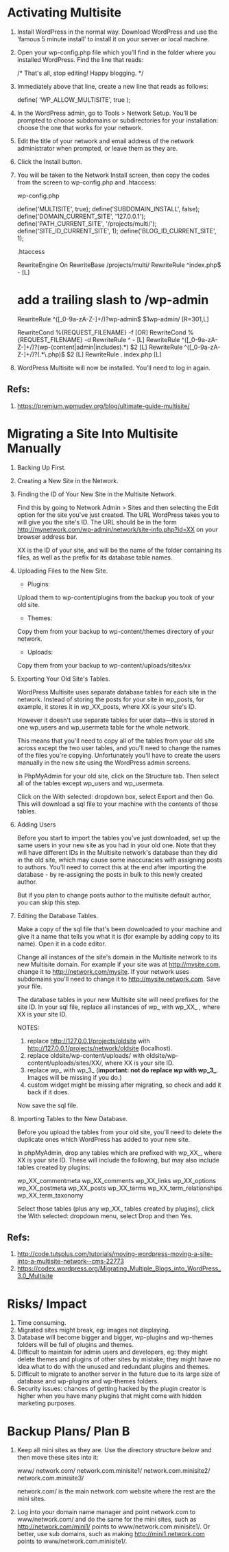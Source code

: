 # Activating Multisite

1. Install WordPress in the normal way. Download WordPress and use the ‘famous 5 minute install’ to install it on your server or local machine.
2. Open your wp-config.php file which you’ll find in the folder where you installed WordPress. Find the line that reads:

    /* That's all, stop editing! Happy blogging. */

3. Immediately above that line, create a new line that reads as follows:

    define( 'WP_ALLOW_MULTISITE', true );

4. In the WordPress admin, go to Tools > Network Setup. You’ll be prompted to choose subdomains or subdirectories for your installation: choose the one that works for your network.

5. Edit the title of your network and email address of the network administrator when prompted, or leave them as they are.

6. Click the Install button.

7. You will be taken to the Network Install screen, then copy the codes from the screen to wp-config.php and .htaccess:

    wp-config.php

    define('MULTISITE', true);
    define('SUBDOMAIN_INSTALL', false);
    define('DOMAIN_CURRENT_SITE', '127.0.0.1');
    define('PATH_CURRENT_SITE', '/projects/multi/');
    define('SITE_ID_CURRENT_SITE', 1);
    define('BLOG_ID_CURRENT_SITE', 1);

    .htaccess

    RewriteEngine On
    RewriteBase /projects/multi/
    RewriteRule ^index\.php$ - [L]

    # add a trailing slash to /wp-admin
    RewriteRule ^([_0-9a-zA-Z-]+/)?wp-admin$ $1wp-admin/ [R=301,L]

    RewriteCond %{REQUEST_FILENAME} -f [OR]
    RewriteCond %{REQUEST_FILENAME} -d
    RewriteRule ^ - [L]
    RewriteRule ^([_0-9a-zA-Z-]+/)?(wp-(content|admin|includes).*) $2 [L]
    RewriteRule ^([_0-9a-zA-Z-]+/)?(.*\.php)$ $2 [L]
    RewriteRule . index.php [L]

8. WordPress Multisite will now be installed. You’ll need to log in again.

## Refs:

1. https://premium.wpmudev.org/blog/ultimate-guide-multisite/

# Migrating a Site Into Multisite Manually

1. Backing Up First.
2. Creating a New Site in the Network.
3. Finding the ID of Your New Site in the Multisite Network.

    Find this by going to Network Admin > Sites and then selecting the Edit option for the site you've just created. The URL WordPress takes you to will give you the site's ID. The URL should be in the form http://mynetwork.com/wp-admin/network/site-info.php?id=XX on your browser address bar.

    XX is the ID of your site, and will be the name of the folder containing its files, as well as the prefix for its database table names.

4. Uploading Files to the New Site.

    * Plugins:

    Upload them to wp-content/plugins from the backup you took of your old site.

    * Themes:

    Copy them from your backup to wp-content/themes directory of your network.

    * Uploads:

    Copy them from your backup to wp-content/uploads/sites/xx

5. Exporting Your Old Site's Tables.

    WordPress Multisite uses separate database tables for each site in the network. Instead of storing the posts for your site in wp_posts, for example, it stores it in wp_XX_posts, where XX is your site's ID.

    However it doesn't use separate tables for user data—this is stored in one wp_users and wp_usermeta table for the whole network.

    This means that you'll need to copy all of the tables from your old site across except the two user tables, and you'll need to change the names of the files you're copying. Unfortunately you'll have to create the users manually in the new site using the WordPress admin screens.

    In PhpMyAdmin for your old site, click on the Structure tab. Then select all of the tables except wp_users and wp_usermeta.

    Click on the With selected: dropdown box, select Export and then Go. This will download a sql file to your machine with the contents of those tables.

6. Adding Users

    Before you start to import the tables you've just downloaded, set up the same users in your new site as you had in your old one. Note that they will have different IDs in the Multisite network's database than they did in the old site, which may cause some inaccuracies with assigning posts to authors. You'll need to correct this at the end after importing the database - by re-assigning the posts in bulk to this newly created author.

    But if you plan to change posts author to the multisite default author, you can skip this step.

7. Editing the Database Tables.

    Make a copy of the sql file that's been downloaded to your machine and give it a name that tells you what it is (for example by adding copy to its name). Open it in a code editor.

    Change all instances of the site's domain in the Multisite network to its new Multisite domain. For example if your site was at http://mysite.com, change it to http://network.com/mysite. If your network uses subdomains you'll need to change it to http://mysite.network.com. Save your file.

    The database tables in your new Multisite site will need prefixes for the site ID. In your sql file, replace all instances of wp_ with wp_XX_ , where XX is your site ID.

    NOTES:

    1. replace http://127.0.0.1/projects/oldsite with http://127.0.0.1/projects/network/oldsite (localhost).
    2. replace oldsite/wp-content/uploads/ with oldsite/wp-content/uploads/sites/XX/, where XX is your site ID.
    3. replace wp_ with wp_3_ (**important: not do replace _wp_ with wp_3_**. Images will be missing if you do.)
    4. custom widget might be missing after migrating, so check and add it back if it does.

    Now save the sql file.

8. Importing Tables to the New Database.

    Before you upload the tables from your old site, you'll need to delete the duplicate ones which WordPress has added to your new site.

    In phpMyAdmin, drop any tables which are prefixed with wp_XX_, where XX is your site ID. These will include the following, but may also include tables created by plugins:

    wp_XX_commentmeta
    wp_XX_comments
    wp_XX_links
    wp_XX_options
    wp_XX_postmeta
    wp_XX_posts
    wp_XX_terms
    wp_XX_term_relationships
    wp_XX_term_taxonomy

    Select those tables (plus any wp_XX_ tables created by plugins), click the With selected: dropdown menu, select Drop and then Yes.

## Refs:

1. http://code.tutsplus.com/tutorials/moving-wordpress-moving-a-site-into-a-multisite-network--cms-22773
2. https://codex.wordpress.org/Migrating_Multiple_Blogs_into_WordPress_3.0_Multisite

# Risks/ Impact

1. Time consuming.
2. Migrated sites might break, eg: images not displaying.
3. Database will become bigger and bigger, wp-plugins and wp-themes folders will be full of plugins and themes.
4. Difficult to maintain for admin users and developers, eg: they might delete themes and plugins of other sites by mistake; they might have no idea what to do with the unused and redundant plugins and themes.
5. Difficult to migrate to another server in the future due to its large size of database and wp-plugins and wp-themes folders.
6. Security issues: chances of getting hacked by the plugin creator is higher when you have many plugins that might come with hidden marketing purposes.

# Backup Plans/ Plan B

1. Keep all mini sites as they are. Use the directory structure below and then move these sites into it:

    www/
       network.com/
       network.com.minisite1/
       network.com.minisite2/
       network.com.minisite3/

    network.com/ is the main network.com website where the rest are the mini sites.

2. Log into your domain name manager and point network.com to www/network.com/ and do the same for the mini sites, such as http://network.com/mini1/ points to www/network.com.minisite1/. Or better, use sub domains, such as making http://mini1.network.com points to www/network.com.minisite1/.
